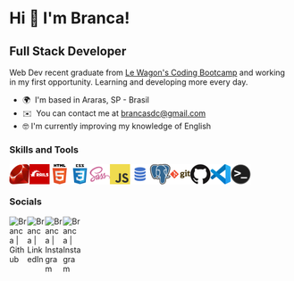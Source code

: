 Hi 👋 
I'm Branca! 
=======================

Full Stack Developer
--------------------

Web Dev recent graduate from [Le Wagon's Coding Bootcamp](https://www.lewagon.com/) and working in my first opportunity. Learning and developing more every day.

*   🌍  I'm based in Araras, SP - Brasil
*   ✉️  You can contact me at [brancasdc@gmail.com](mailto:brancasdc@gmail.com)
*   🤓  I'm currently improving my knowledge of English

 ### Skills and Tools
<p align="left">
                                
   <img align="left" alt="Ruby" width="36px" src="https://raw.githubusercontent.com/github/explore/80688e429a7d4ef2fca1e82350fe8e3517d3494d/topics/ruby/ruby.png" />
<img align="left" alt="Ruby on Rails" width="36px" src="https://raw.githubusercontent.com/github/explore/80688e429a7d4ef2fca1e82350fe8e3517d3494d/topics/rails/rails.png" />
<img align="left" alt="HTML5" width="36px" src="https://raw.githubusercontent.com/github/explore/80688e429a7d4ef2fca1e82350fe8e3517d3494d/topics/html/html.png" />
<img align="left" alt="CSS3" width="36px" src="https://raw.githubusercontent.com/github/explore/80688e429a7d4ef2fca1e82350fe8e3517d3494d/topics/css/css.png" />
<img align="left" alt="Sass" width="36px" src="https://raw.githubusercontent.com/github/explore/80688e429a7d4ef2fca1e82350fe8e3517d3494d/topics/sass/sass.png" />
<img align="left" alt="JavaScript" width="36px" src="https://raw.githubusercontent.com/github/explore/80688e429a7d4ef2fca1e82350fe8e3517d3494d/topics/javascript/javascript.png" />
<img align="left" alt="SQL" width="36px" src="https://raw.githubusercontent.com/github/explore/80688e429a7d4ef2fca1e82350fe8e3517d3494d/topics/sql/sql.png" />
<img align="left" alt="PostgreSQL" width="36px" src="https://raw.githubusercontent.com/github/explore/80688e429a7d4ef2fca1e82350fe8e3517d3494d/topics/postgresql/postgresql.png" />
<img align="left" alt="Git" width="36px" src="https://raw.githubusercontent.com/github/explore/80688e429a7d4ef2fca1e82350fe8e3517d3494d/topics/git/git.png" />
<img align="left" alt="GitHub" width="36px" src="https://raw.githubusercontent.com/github/explore/78df643247d429f6cc873026c0622819ad797942/topics/github/github.png" />
<img align="left" alt="Visual Studio Code" width="36px" src="https://raw.githubusercontent.com/github/explore/80688e429a7d4ef2fca1e82350fe8e3517d3494d/topics/visual-studio-code/visual-studio-code.png" />
<img align="left" alt="Terminal" width="36px" src="https://raw.githubusercontent.com/github/explore/80688e429a7d4ef2fca1e82350fe8e3517d3494d/topics/terminal/terminal.png" />
</p>
 <br />
 <br />
 
 ### Socials 
 
 <p align="left">
                          
[<img align="left" alt="Branca | Github" width="32px" src="https://raw.githubusercontent.com/danielcranney/readme-generator/main/public/icons/socials/github.svg" />][github]
[<img align="left" alt="Branca | LinkedIn" width="32px" src="https://raw.githubusercontent.com/danielcranney/readme-generator/main/public/icons/socials/linkedin.svg" />][linkedin]
[<img align="left" alt="Branca | Instagram" width="32px" src="https://raw.githubusercontent.com/danielcranney/readme-generator/main/public/icons/socials/instagram.svg" />][instagram]
[<img align="left" alt="Branca | Instagram" width="32px" src="https://raw.githubusercontent.com/danielcranney/readme-generator/main/public/icons/socials/facebook.svg" />][facebook]
  
</p>

[github]: https://www.github.com/bdellacoletta/
[instagram]: https://www.instagram.com/brancadellac/
[linkedin]: https://www.linkedin.com/in/branca-della-coletta/
[facebook]: https://www.facebook.com/branca.dellacoletta/
